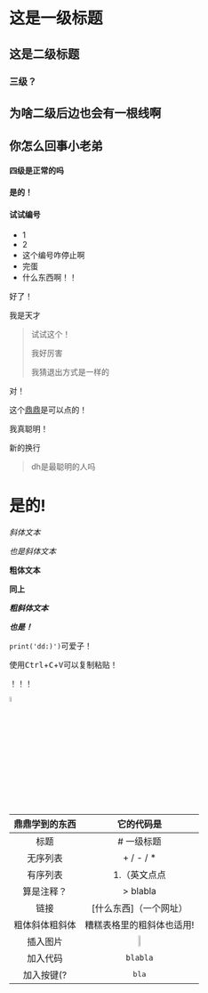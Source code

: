 # 这是一级标题

## 这是二级标题

### 三级？

## 为啥二级后边也会有一根线啊

## 你怎么回事小老弟

#### 四级是正常的吗

#### 是的！

#### 试试编号

+ 1
+ 2
+ 这个编号咋停止啊
+ 完蛋
+ 什么东西啊！！

好了！

我是天才

> 试试这个！
>
> 我好厉害
>
> 我猜退出方式是一样的

对！

这个[鼎鼎](http://www.baidu.com)是可以点的！

我真聪明！

新的换行  



> dh是最聪明的人吗

# 是的!



*斜体文本*

_也是斜体文本_

**粗体文本**

__同上__

***粗斜体文本***

___也是！___



`print('dd:)')`可爱子！

使用<kbd>Ctrl</kbd>+<kbd>C</kbd>+<kbd>V</kbd>可以复制粘贴！

！！！

<img src="./" width="5%" />





| 鼎鼎学到的东西 |       它的代码是       |
| :------------: | :--------------------: |
|      标题      |       # 一级标题       |
|    无序列表    |       + / - / *        |
|    有序列表    |      1.（英文点点      |
|   算是注释？   |        > blabla        |
|      链接      | [什么东西]（一个网址） |
|粗体斜体粗斜体| 糟糕表格里的粗斜体也适用! |
|插入图片| <img src="./" width="5%" /> |
|加入代码| `blabla` |
|加入按键(?| <kbd>bla</kbd> |



